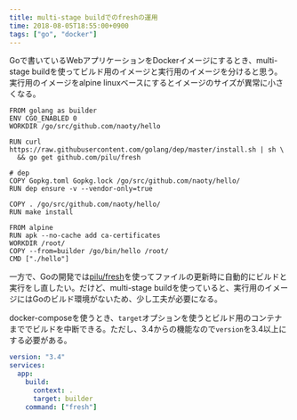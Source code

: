 ```yaml
---
title: multi-stage buildでのfreshの運用
time: 2018-08-05T18:55:00+0900
tags: ["go", "docker"]
---
```


Goで書いているWebアプリケーションをDockerイメージにするとき、multi-stage buildを使ってビルド用のイメージと実行用のイメージを分けると思う。実行用のイメージをalpine linuxベースにするとイメージのサイズが異常に小さくなる。

```docker
FROM golang as builder
ENV CGO_ENABLED 0
WORKDIR /go/src/github.com/naoty/hello

RUN curl https://raw.githubusercontent.com/golang/dep/master/install.sh | sh \
  && go get github.com/pilu/fresh

# dep
COPY Gopkg.toml Gopkg.lock /go/src/github.com/naoty/hello/
RUN dep ensure -v --vendor-only=true

COPY . /go/src/github.com/naoty/hello/
RUN make install

FROM alpine
RUN apk --no-cache add ca-certificates 
WORKDIR /root/
COPY --from=builder /go/bin/hello /root/
CMD ["./hello"]
```

一方で、Goの開発では[pilu/fresh](https://github.com/pilu/fresh)を使ってファイルの更新時に自動的にビルドと実行をし直したい。だけど、multi-stage buildを使っていると、実行用のイメージにはGoのビルド環境がないため、少し工夫が必要になる。

docker-composeを使うとき、`target`オプションを使うとビルド用のコンテナまででビルドを中断できる。ただし、3.4からの機能なので`version`を3.4以上にする必要がある。

```yaml
version: "3.4"
services:
  app:
    build:
      context: .
      target: builder
    command: ["fresh"]
```
